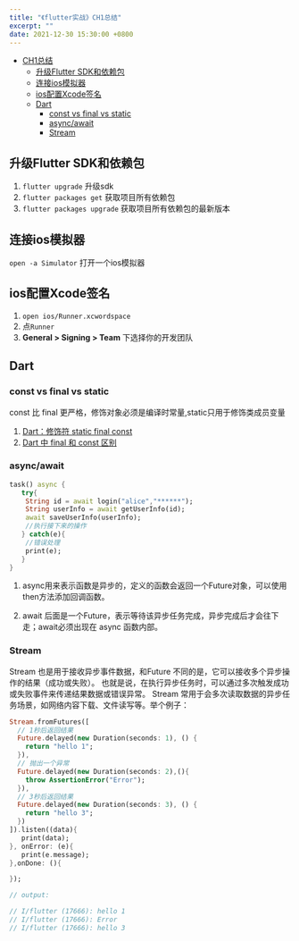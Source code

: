 ```yaml
---
title: "《flutter实战》CH1总结"
excerpt: ""
date: 2021-12-30 15:30:00 +0800
---
```


<!-- TOC -->

- [CH1总结](#ch1总结)
    - [升级Flutter SDK和依赖包](#升级flutter-sdk和依赖包)
    - [连接ios模拟器](#连接ios模拟器)
    - [ios配置Xcode签名](#ios配置xcode签名)
    - [Dart](#dart)
        - [const vs final vs static](#const-vs-final-vs-static)
        - [async/await](#asyncawait)
        - [Stream](#stream)

<!-- /TOC -->

## 升级Flutter SDK和依赖包
1. `flutter upgrade` 升级sdk
1. `flutter packages get` 获取项目所有依赖包
1. `flutter packages upgrade` 获取项目所有依赖包的最新版本

## 连接ios模拟器
`open -a Simulator` 打开一个ios模拟器

## ios配置Xcode签名
1. `open ios/Runner.xcwordspace`
1. 点`Runner`
1. **General > Signing > Team** 下选择你的开发团队

## Dart
### const vs final vs static
const 比 final 更严格，修饰对象必须是编译时常量,static只用于修饰类成员变量
1. [Dart：修饰符 static final const](https://www.jianshu.com/p/91c2511d104f)
1. [Dart 中 final 和 const 区别](https://blog.csdn.net/wcy23580/article/details/96195503)

### async/await
```dart
task() async {
   try{
    String id = await login("alice","******");
    String userInfo = await getUserInfo(id);
    await saveUserInfo(userInfo);
    //执行接下来的操作   
   } catch(e){
    //错误处理   
    print(e);   
   }  
}
```
1. async用来表示函数是异步的，定义的函数会返回一个Future对象，可以使用then方法添加回调函数。

1. await 后面是一个Future，表示等待该异步任务完成，异步完成后才会往下走；await必须出现在 async 函数内部。

### Stream
Stream 也是用于接收异步事件数据，和Future 不同的是，它可以接收多个异步操作的结果（成功或失败）。 也就是说，在执行异步任务时，可以通过多次触发成功或失败事件来传递结果数据或错误异常。 Stream 常用于会多次读取数据的异步任务场景，如网络内容下载、文件读写等。举个例子：
```dart
Stream.fromFutures([
  // 1秒后返回结果
  Future.delayed(new Duration(seconds: 1), () {
    return "hello 1";
  }),
  // 抛出一个异常
  Future.delayed(new Duration(seconds: 2),(){
    throw AssertionError("Error");
  }),
  // 3秒后返回结果
  Future.delayed(new Duration(seconds: 3), () {
    return "hello 3";
  })
]).listen((data){
   print(data);
}, onError: (e){
   print(e.message);
},onDone: (){

});

// output:

// I/flutter (17666): hello 1
// I/flutter (17666): Error
// I/flutter (17666): hello 3
```

